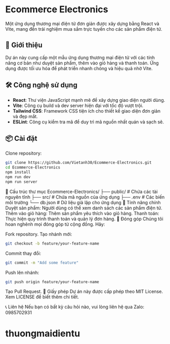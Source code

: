 # Ecommerce Electronics

Một ứng dụng thương mại điện tử đơn giản được xây dựng bằng React và Vite, mang đến trải nghiệm mua sắm trực tuyến cho các sản phẩm điện tử.

## 🚀 Giới thiệu

Dự án này cung cấp một mẫu ứng dụng thương mại điện tử với các tính năng cơ bản như duyệt sản phẩm, thêm vào giỏ hàng và thanh toán. Ứng dụng được tối ưu hóa để phát triển nhanh chóng và hiệu quả nhờ Vite.

## 🛠️ Công nghệ sử dụng

- **React**: Thư viện JavaScript mạnh mẽ để xây dựng giao diện người dùng.
- **Vite**: Công cụ build và dev server hiện đại với tốc độ vượt trội.
- **Tailwind CSS**: Framework CSS tiện ích cho thiết kế giao diện đơn giản và đẹp mắt.
- **ESLint**: Công cụ kiểm tra mã để duy trì mã nguồn nhất quán và sạch sẽ.

## 📦 Cài đặt

Clone repository:

```bash
git clone https://github.com/Vietanh30/Ecommerce-Electronics.git
cd Ecommerce-Electronics
npm install
npm run dev
npm run server
```

📂 Cấu trúc thư mục
Ecommerce-Electronics/
├── public/ # Chứa các tài nguyên tĩnh
├── src/ # Chứa mã nguồn của ứng dụng
├── .env # Các biến môi trường
└── db.json # Dữ liệu giả lập cho ứng dụng
🌟 Tính năng chính
Duyệt sản phẩm: Người dùng có thể xem danh sách các sản phẩm điện tử.
Thêm vào giỏ hàng: Thêm sản phẩm yêu thích vào giỏ hàng.
Thanh toán: Thực hiện quy trình thanh toán và quản lý đơn hàng.
🤝 Đóng góp
Chúng tôi hoan nghênh mọi đóng góp từ cộng đồng. Hãy:

Fork repository.
Tạo nhánh mới:

```bash
git checkout -b feature/your-feature-name
```

Commit thay đổi:

```bash
git commit -m "Add some feature"
```

Push lên nhánh:

```bash
git push origin feature/your-feature-name
```

Tạo Pull Request.
📜 Giấy phép
Dự án này được cấp phép theo MIT License. Xem LICENSE để biết thêm chi tiết.

📞 Liên hệ
Nếu bạn có bất kỳ câu hỏi nào, vui lòng liên hệ qua Zalo: 0985702931
# thuongmaidientu
